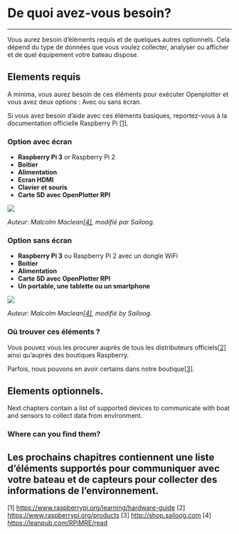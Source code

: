# De quoi avez-vous besoin?
---

Vous aurez besoin d’éléments requis et de quelques autres optionnels. Cela dépend du type de données que vous voulez collecter, analyser ou afficher et de quel équipement votre bateau dispose.

## Elements requis

A minima, vous aurez besoin de ces éléments pour exécuter Openplotter et vous avez deux options : Avec ou sans écran.

Si vous avez besoin d’aide avec ces éléments basiques, reportez-vous à la documentation officielle Raspberry Pi
[[1]](https://www.raspberrypi.org/learning/hardware-guide/).

### Option avec écran

* **Raspberry Pi 3** or Raspberry Pi 2
* **Boitier**
* **Alimentation**
* **Ecran HDMI**
* **Clavier et souris**
* **Carte SD avec OpenPlotter RPI**

![](../en/start.png)

_Auteur: Malcolm Maclean[[4]](https://leanpub.com/RPiMRE/read), modifié par Sailoog._

### Option sans écran

* **Raspberry Pi 3** ou Raspberry Pi 2 avec un dongle WiFi
* **Boitier**
* **Alimentation**
* **Carte SD avec OpenPlotter RPI** 
* **Un portable, une tablette ou un smartphone**

![](../en/start2.png)

_Auteur: Malcolm Maclean[[4]](https://leanpub.com/RPiMRE/read), modifié by Sailoog._

### Où trouver ces éléments ?

Vous pouvez vous les procurer auprès de tous les distributeurs officiels[[2]](https://www.raspberrypi.org/products) ainsi qu’auprès des boutiques Raspberry.

Parfois, nous pouvons en avoir certains dans notre boutique[[3]](http://shop.sailoog.com).

## Elements optionnels.

Next chapters contain a list of supported devices to communicate with boat and sensors to collect data from environment.

### Where can you find them?

Les prochains chapitres contiennent une liste d’éléments supportés pour communiquer avec votre bateau et de capteurs pour collecter des informations de l’environnement.
---

[1] https://www.raspberrypi.org/learning/hardware-guide [2] https://www.raspberrypi.org/products [3] http://shop.sailoog.com [4] https://leanpub.com/RPiMRE/read

